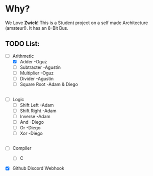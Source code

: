 # Why?

We Love **Zwick**! This is a Student project on a self made Architecture (amateur!). It has an 8-Bit Bus.

## TODO List:
 
 - [ ] Arithmetic
	 - [X] Adder		-Oguz
	 - [ ] Subtracter 	-Agustín
	 - [ ] Multiplier	-Oguz
	 - [ ] Divider		-Agustín
	 - [ ] Square Root	-Adam & Diego
##
 - [ ] Logic
	- [ ] Shift Left	-Adam
	- [ ] Shift Right	-Adam
	- [ ] Inverse		-Adam
	- [ ] And		-Diego
	- [ ] Or		-Diego
	- [ ] Xor   		-Diego
##
 - [ ] Compiler
	 - [ ] C		
 - [X] Github Discord Webhook

